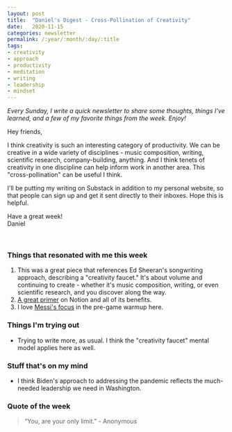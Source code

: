 ```yaml
---
layout: post
title:  "Daniel's Digest - Cross-Pollination of Creativity"
date:   2020-11-15
categories: newsletter
permalink: /:year/:month/:day/:title
tags:
- creativity
- approach
- productivity
- meditation
- writing
- leadership
- mindset
---
```


*Every Sunday, I write a quick newsletter to share some thoughts, things I've learned, and a few of my favorite things from the week. Enjoy!*

Hey friends,

I think creativity is such an interesting category of productivity. We can be creative in a wide variety of disciplines - music composition, writing, scientific research, company-building, anything. And I think tenets of creativity in one discipline can help inform work in another area. This "cross-pollination" can be useful I think.

I'll be putting my writing on Substack in addition to my personal website, so that people can sign up and get it sent directly to their inboxes. Hope this is helpful.

Have a great week!\
Daniel

<br>

### Things that resonated with me this week

1. This was a great piece that references Ed Sheeran's songwriting approach, describing a "creativity faucet." It's about volume and continuing to create - whether it's music composition, writing, or even scientific research, and you discover along the way.
2. [A great primer](https://www.nicknish.co/blog/what-makes-notion-great) on Notion and all of its benefits.
3. I love [Messi's focus](https://www.youtube.com/watch?v=jViVVq6NI4M) in the pre-game warmup here.

### Things I'm trying out

- Trying to write more, as usual. I think the "creativity faucet" mental model applies here as well.

### Stuff that's on my mind

- I think Biden's approach to addressing the pandemic reflects the much-needed leadership we need in Washington.

### Quote of the week

> “You, are your only limit.” - Anonymous
